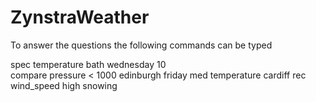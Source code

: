 # ZynstraWeather

To answer the questions the following commands can be typed

spec temperature bath wednesday 10  
compare pressure < 1000 edinburgh friday 
med temperature cardiff
rec wind_speed high
snowing
 
